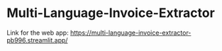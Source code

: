 # Multi-Language-Invoice-Extractor

Link for the web app: https://multi-language-invoice-extractor-pb996.streamlit.app/
